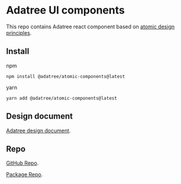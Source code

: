 # Adatree UI components

This repo contains Adatree react component based on [atomic design principles](https://bradfrost.com/blog/post/atomic-web-design/).

## Install

npm

```
npm install @adatree/atomic-components@latest
```

yarn

```
yarn add @adatree/atomic-components@latest
```

## Design document

[Adatree design document](https://design.adatree.com.au/).

## Repo

[GitHub Repo](https://github.com/Adatree/ui-components).

[Package Repo](https://github.com/Adatree/ui-components/pkgs/npm/atomic-components).
